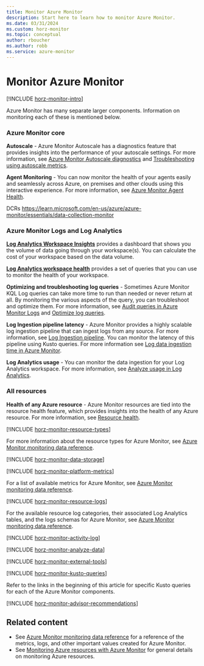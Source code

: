 ```yaml
---
title: Monitor Azure Monitor
description: Start here to learn how to monitor Azure Monitor.
ms.date: 03/31/2024
ms.custom: horz-monitor
ms.topic: conceptual
author: rboucher
ms.author: robb
ms.service: azure-monitor
---
```


# Monitor Azure Monitor

[!INCLUDE [horz-monitor-intro](~/reusable-content/ce-skilling/azure/includes/azure-monitor/horizontals/horz-monitor-intro.md)]

<!-- ## Insights. Optional section. If your service has insights, add the following include and add information about what your Azure Monitor insights provide. You can refer to another article that gives details or add a screenshot. 
[!INCLUDE [horz-monitor-insights](~/reusable-content/ce-skilling/azure/includes/azure-monitor/horizontals/horz-monitor-insights.md)] -->

Azure Monitor has many separate larger components. Information on monitoring each of these is mentioned below.  

### Azure Monitor core

**Autoscale** - Azure Monitor Autoscale has a diagnostics feature that provides insights into the performance of your autoscale settings. For more information, see [Azure Monitor Autoscale diagnostics](autoscale/autoscale-diagnostics.md) and [Troubleshooting using autoscale metrics](autoscale/autoscale-troubleshoot.md#autoscale-metrics). 

**Agent Monitoring** - You can now monitor the health of your agents easily and seamlessly across Azure, on premises and other clouds using this interactive experience. For more information, see [Azure Monitor Agent Health](agents/azure-monitor-agent-health.md).

DCRs https://learn.microsoft.com/en-us/azure/azure-monitor/essentials/data-collection-monitor

### Azure Monitor Logs and Log Analytics

**[Log Analytics Workspace Insights](logs/log-analytics-workspace-insights-overview.md)** provides a dashboard that shows you the volume of data going through your workspace(s). You can calculate the cost of your workspace based on the data volume.
  
**[Log Analytics workspace health](logs/log-analytics-workspace-health.md)** provides a set of queries that you can use to monitor the health of your workspace.

**Optimizing and troubleshooting log queries** - Sometimes Azure Monitor KQL Log queries can take more time to run than needed or never return at all.  By monitoring the various aspects of the query, you can troubleshoot and optimize them. For more information, see [Audit queries in Azure Monitor Logs](logs/query-audit.md) and [Optimize log queries](logs/query-optimization.md).

**Log Ingestion pipeline latency** - Azure Monitor provides a highly scalable log ingestion pipeline that can ingest logs from any source. For more information, see [Log Ingestion pipeline](essentials/log-ingestion-pipeline.md). You can monitor the latency of this pipeline using Kusto queries. For more information see [Log data ingestion time in Azure Monitor](logs/data-ingestion-time.md#check-ingestion-time.md).

**Log Analytics usage** - You can monitor the data ingestion for your Log Analytics workspace. For more information, see [Analyze usage in Log Analytics](logs/analyze-usage.md).

### All resources

**Health of any Azure resource** - Azure Monitor resources are tied into the resource health feature, which provides insights into the health of any Azure resource. For more information, see [Resource health](/essentials/resource-health.md).

<!-- ## Resource types. Required section. -->
[!INCLUDE [horz-monitor-resource-types](~/reusable-content/ce-skilling/azure/includes/azure-monitor/horizontals/horz-monitor-resource-types.md)]

For more information about the resource types for Azure Monitor, see [Azure Monitor monitoring data reference](monitor-azure-monitor-reference.md).

[!INCLUDE [horz-monitor-data-storage](~/reusable-content/ce-skilling/azure/includes/azure-monitor/horizontals/horz-monitor-data-storage.md)]

[!INCLUDE [horz-monitor-platform-metrics](~/reusable-content/ce-skilling/azure/includes/azure-monitor/horizontals/horz-monitor-platform-metrics.md)]

For a list of available metrics for Azure Monitor, see [Azure Monitor monitoring data reference](monitor-azure-monitor-reference.md#metrics).

[!INCLUDE [horz-monitor-resource-logs](~/reusable-content/ce-skilling/azure/includes/azure-monitor/horizontals/horz-monitor-resource-logs.md)]

For the available resource log categories, their associated Log Analytics tables, and the logs schemas for Azure Monitor, see [Azure Monitor monitoring data reference](monitor-azure-monitor-reference.md#resource-logs).

[!INCLUDE [horz-monitor-activity-log](~/reusable-content/ce-skilling/azure/includes/azure-monitor/horizontals/horz-monitor-activity-log.md)]

[!INCLUDE [horz-monitor-analyze-data](~/reusable-content/ce-skilling/azure/includes/azure-monitor/horizontals/horz-monitor-analyze-data.md)]


<!-- ### Azure Monitor export tools. Required section. -->
[!INCLUDE [horz-monitor-external-tools](~/reusable-content/ce-skilling/azure/includes/azure-monitor/horizontals/horz-monitor-external-tools.md)]

<!-- ## Kusto queries. Required section. Add sample Kusto queries for your service after the include. -->
[!INCLUDE [horz-monitor-kusto-queries](~/reusable-content/ce-skilling/azure/includes/azure-monitor/horizontals/horz-monitor-kusto-queries.md)]
<!-- Add sample Kusto queries for your service here. -->

Refer to the links in the beginning of this article for specific Kusto queries for each of the Azure Monitor components.

<!-- ### Advisor recommendations. Required section. -->
[!INCLUDE [horz-monitor-advisor-recommendations](~/reusable-content/ce-skilling/azure/includes/azure-monitor/horizontals/horz-monitor-advisor-recommendations.md)]
<!-- Add any service-specific advisor recommendations or screenshots here. -->

## Related content
<!-- You can change the wording and add more links if useful. -->

- See [Azure Monitor monitoring data reference](monitor-azure-monitor-reference.md) for a reference of the metrics, logs, and other important values created for Azure Monitor.
- See [Monitoring Azure resources with Azure Monitor](/azure/azure-monitor/essentials/monitor-azure-resource) for general details on monitoring Azure resources.
